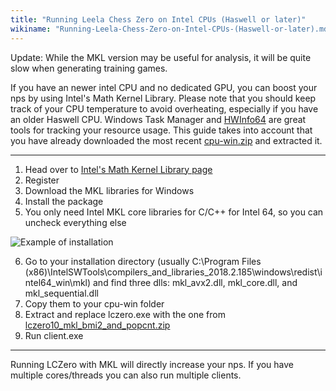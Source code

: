 ```yaml
---
title: "Running Leela Chess Zero on Intel CPUs (Haswell or later)"
wikiname: "Running-Leela-Chess-Zero-on-Intel-CPUs-(Haswell-or-later).md"
---
```

Update:  While the MKL version may be useful for analysis, it will be quite slow when generating training games.

If you have an newer intel CPU and no dedicated GPU, you can boost your nps by using Intel's Math Kernel Library. Please note that you should keep track of your CPU temperature to avoid overheating, especially if you have an older Haswell CPU. Windows Task Manager and [HWInfo64](https://www.hwinfo.com/download.php) are great tools for tracking your resource usage. This guide takes into account that you have already downloaded the most recent [cpu-win.zip](https://github.com/glinscott/leela-chess/releases) and extracted it.

***

1. Head over to [Intel's Math Kernel Library page](https://software.intel.com/en-us/mkl)
2. Register
3. Download the MKL libraries for Windows
4. Install the package
5. You only need Intel MKL core libraries for C/C++ for Intel 64, so you can uncheck everything else

![Example of installation](https://i.imgur.com/YcIVkKp.png)

6. Go to your installation directory (usually C:\Program Files (x86)\IntelSWTools\compilers_and_libraries_2018.2.185\windows\redist\intel64_win\mkl) and find three dlls: mkl_avx2.dll, mkl_core.dll, and mkl_sequential.dll
7. Copy them to your cpu-win folder
8. Extract and replace lczero.exe with the one from [lczero10_mkl_bmi2_and_popcnt.zip](https://github.com/glinscott/leela-chess/releases/download/v0.10rc1/lczero10_mkl_bmi2_and_popcnt.zip)
9. Run client.exe

***
Running LCZero with MKL will directly increase your nps. If you have multiple cores/threads you can also run multiple clients.